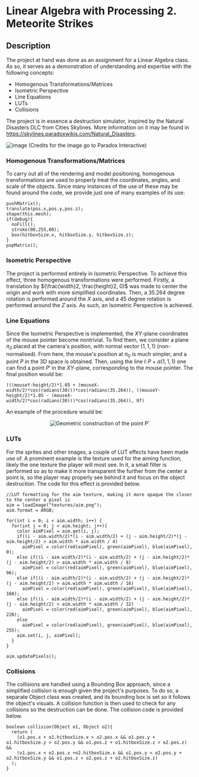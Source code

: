 # Linear Algebra with Processing 2. Meteorite Strikes

## Description

The project at hand was done as an assignment for a Linear Algebra class. As so, it serves as a demonstration of understanding and expertise with the following concepts:

- Homogenous Transformations/Matrices
- Isometric Perspective
- Line Equations
- LUTs
- Collisions

The project is in essence a destruction simulator, inspired by the Natural Disasters DLC from Cities Skylines. More information on it may be found in https://skylines.paradoxwikis.com/Natural_Disasters.

![image](https://github.com/eugenivasiliev/LinAlgProcessing2/assets/159423029/ae2f9eb4-e8b1-47eb-90ad-baa8cbfb201c)
(Credits for the image go to Paradox Interactive)

### Homogenous Transformations/Matrices
To carry out all of the rendering and model positioning, homogenous transformations are used to properly treat the coordinates, angles, and scale of the objects. Since many instances of the use of these may be found around the code, we provide just one of many examples of its use:

```
pushMatrix();
translate(pos.x,pos.y,pos.z);
shape(this.mesh);
if(debug){
  noFill();
  stroke(00,255,00);
  box(hitboxSize.x, hitboxSize.y, hitboxSize.z);
}
popMatrix();
```

### Isometric Perspective
The project is performed entirely in Isometric Perspective. To achieve this effect, three homogenous transformations were performed. Firstly, a translation by $(\frac{width}2, \frac{height}2, 0)$ was made to center the origin and work with more simplified coordinates. Then, a 35.264 degree rotation is performed around the $X$ axis, and a 45 degree rotation is performed around the $Z$ axis. As such, an Isometric Perspective is achieved.

### Line Equations
Since the Isometric Perspective is implemented, the $XY$-plane coordinates of the mouse pointer become nontrivial. To find them, we consider a plane $\pi_0$ placed at the camera's position, with normal vector $(1, 1, 1)$ (non-normalised). From here, the mouse's position at $\pi_0$ is much simpler, and a point $P$ in the 3D space is obtained. Then, using the line $l\colon P + \alpha(1,1,1)$ one can find a point $P'$ in the $XY$-plane, corresponding to the mouse pointer. The final position would be:

```
(((mouseY-height/2)*1.05 + (mouseX-width/2)*cos(radians(30)))*cos(radians(35.264)), ((mouseY-height/2)*1.05 - (mouseX-width/2)*cos(radians(30)))*cos(radians(35.264)), 0f)
```
An example of the procedure would be:
<p align="center">
  <img src="https://github.com/eugenivasiliev/LinAlgProcessing2/assets/159423029/9c9fbde6-f984-422d-8a57-4ce3721ad553" alt="Geometric construction of the point P'"/>
</p>

### LUTs
For the sprites and other images, a couple of LUT effects have been made use of. A prominent example is the texture used for the aiming function, likely the one texture the player will most see. In it, a small filter is performed so as to make it more transparent the further from the center a point is, so the player may properly see behind it and focus on the object destruction. The code for this effect is provided below.

```
//LUT formatting for the aim texture, making it more opaque the closer to the center a pixel is
aim = loadImage("textures/aim.png");
aim.format = ARGB;
  
for(int i = 0; i < aim.width; i++) {
  for(int j = 0; j < aim.height; j++){
    color aimPixel = aim.get(i, j);
    if((i - aim.width/2)*(i - aim.width/2) + (j - aim.height/2)*(j - aim.height/2) > aim.width * aim.width / 4)
      aimPixel = color(red(aimPixel), green(aimPixel), blue(aimPixel), 0);
    else if((i - aim.width/2)*(i - aim.width/2) + (j - aim.height/2)*(j - aim.height/2) > aim.width * aim.width / 8)
      aimPixel = color(red(aimPixel), green(aimPixel), blue(aimPixel), 96);
    else if((i - aim.width/2)*(i - aim.width/2) + (j - aim.height/2)*(j - aim.height/2) > aim.width * aim.width / 16)
      aimPixel = color(red(aimPixel), green(aimPixel), blue(aimPixel), 160);
    else if((i - aim.width/2)*(i - aim.width/2) + (j - aim.height/2)*(j - aim.height/2) > aim.width * aim.width / 32)
      aimPixel = color(red(aimPixel), green(aimPixel), blue(aimPixel), 220);
    else
      aimPixel = color(red(aimPixel), green(aimPixel), blue(aimPixel), 255);
    aim.set(i, j, aimPixel);
  }
}

aim.updatePixels();
```

### Collisions
The collisions are handled using a Bounding Box approach, since a simplified collision is enough given the project's purposes. To do so, a separate Object class was created, and its bounding box is set so it follows the object's visuals. A collision function is then used to check for any collisions so the destruction can be done. The collision code is provided below.

```
boolean collision(Object o1, Object o2){
  return (
    (o1.pos.x + o1.hitboxSize.x > o2.pos.x && o1.pos.y + o1.hitboxSize.y > o2.pos.y && o1.pos.z + o1.hitboxSize.z > o2.pos.z) &&
    (o1.pos.x < o2.pos.x +o2.hitboxSize.x && o1.pos.y < o2.pos.y + o2.hitboxSize.y && o1.pos.z < o2.pos.z + o2.hitboxSize.z) 
  );
}
```
